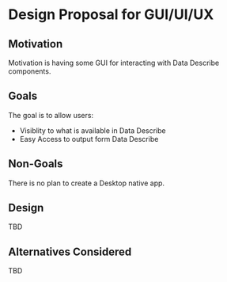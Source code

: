 # Design Proposal for GUI/UI/UX

## Motivation

Motivation is having some GUI for interacting with Data Describe components.

## Goals

The goal is to allow users:

 * Visiblity to what is available in Data Describe
 * Easy Access to output form Data Describe

## Non-Goals

There is no plan to create a Desktop native app.

## Design

TBD

## Alternatives Considered

TBD
